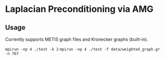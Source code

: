 # Laplacian Preconditioning via AMG

## Usage
Currently supports METIS graph files and Kronecker graphs (built-in).

`mpirun -np 4 ./test -k 2`
`mpirun -np 4 ./test -f data/weighted_graph.gr -n 767`
